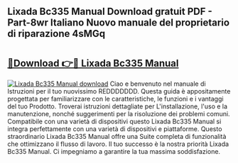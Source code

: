 ## Lixada Bc335 Manual Download gratuit PDF - Part-8wr Italiano Nuovo manuale del proprietario di riparazione 4sMGq

# <h2><a href="http://dffom9.blite.top/?on=Lixada+Bc335+Manual">🔗Download 👉🔴 Lixada Bc335 Manual</a></h2>

[![Lixada Bc335 Manual download](https://i.imgur.com/lujVjoI.png)](http://dffom9.blite.top/?on=Lixada+Bc335+Manual)
Ciao e benvenuto nel manuale di Istruzioni per il tuo nuovissimo REDDDDDDD. Questa guida è appositamente progettata per familiarizzare con le caratteristiche, le funzioni e i vantaggi del tuo Prodotto. Troverai istruzioni dettagliate per L'installazione, l'uso e la manutenzione, nonché suggerimenti per la risoluzione dei problemi comuni. Compatibile con una varietà di dispositivi questo Lixada Bc335 Manual si integra perfettamente con una varietà di dispositivi e piattaforme. Questo straordinario Lixada Bc335 Manual offre una Suite completa di funzionalità che ottimizzano il flusso di lavoro. Il tuo successo è la nostra priorità Lixada Bc335 Manual. Ci impegniamo a garantire la tua massima soddisfazione.
